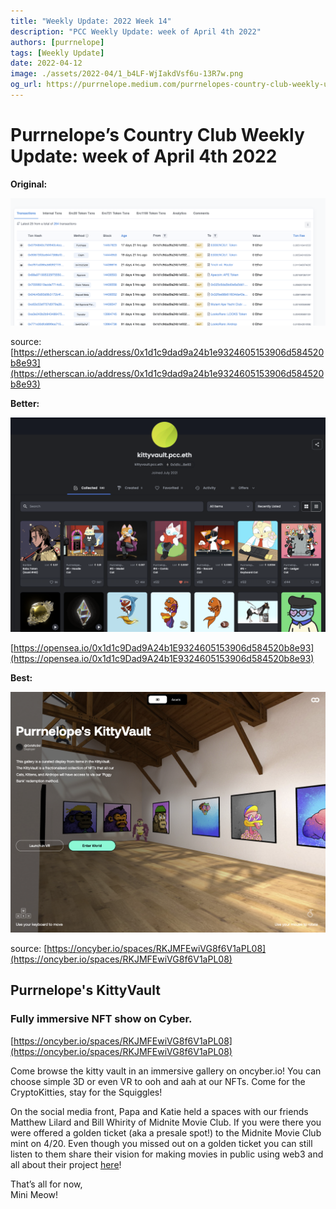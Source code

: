 ```yaml
---
title: "Weekly Update: 2022 Week 14"
description: "PCC Weekly Update: week of April 4th 2022"
authors: [purrnelope]
tags: [Weekly Update]
date: 2022-04-12
image: ./assets/2022-04/1_b4LF-WjIakdVsf6u-13R7w.png
og_url: https://purrnelope.medium.com/purrnelopes-country-club-weekly-update-week-of-april-4th-2022-cdb22031d9e4
---
```


<!--truncate-->

# Purrnelope’s Country Club Weekly Update: week of April 4th 2022

**Original:**

![](./assets/2022-04/1_1LY3hE-j_pkt_yC13rNxPQ.png)

source: [https://etherscan.io/address/0x1d1c9dad9a24b1e9324605153906d584520b8e93](https://etherscan.io/address/0x1d1c9dad9a24b1e9324605153906d584520b8e93)

**Better:**

![](./assets/2022-04/1_N8qSpm0UiLP84sNWThK7Cg.png)

[https://opensea.io/0x1d1c9Dad9A24b1E9324605153906d584520b8e93](https://opensea.io/0x1d1c9Dad9A24b1E9324605153906d584520b8e93)

**Best:**

![](./assets/2022-04/1_b4LF-WjIakdVsf6u-13R7w.png)

source: [https://oncyber.io/spaces/RKJMFEwiVG8f6V1aPL08](https://oncyber.io/spaces/RKJMFEwiVG8f6V1aPL08)

## Purrnelope's KittyVault

### Fully immersive NFT show on Cyber.

[https://oncyber.io/spaces/RKJMFEwiVG8f6V1aPL08](https://oncyber.io/spaces/RKJMFEwiVG8f6V1aPL08)

Come browse the kitty vault in an immersive gallery on oncyber.io! You can choose simple 3D or even VR to ooh and aah at our NFTs. Come for the CryptoKitties, stay for the Squiggles!

On the social media front, Papa and Katie held a spaces with our friends Matthew Lilard and Bill Whirity of Midnite Movie Club. If you were there you were offered a golden ticket (aka a presale spot!) to the Midnite Movie Club mint on 4/20. Even though you missed out on a golden ticket you can still listen to them share their vision for making movies in public using web3 and all about their project [here](https://twitter.com/i/spaces/1BdGYwWNNyvxX)!

That’s all for now,  
Mini Meow!

